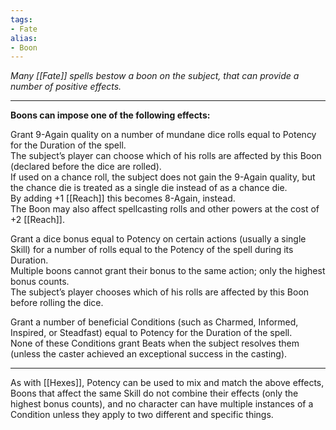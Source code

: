 ```yaml
---
tags:
- Fate
alias:
- Boon
---
```


_Many [[Fate]] spells bestow a boon on the subject, that can provide a number of positive effects._

---

**Boons can impose one of the following effects:**

Grant 9-Again quality on a number of mundane dice rolls equal to Potency for the Duration of the spell.\
The subject’s player can choose which of his rolls are affected by this Boon (declared before the dice are rolled).\
If used on a chance roll, the subject does not gain the 9-Again quality, but the chance die is treated as a single die instead of as a chance die.\
By adding +1 [[Reach]] this becomes 8-Again, instead.\
The Boon may also affect spellcasting rolls and other powers at the cost of +2 [[Reach]].

Grant a dice bonus equal to Potency on certain actions (usually a single Skill) for a number of rolls equal to the Potency of the spell during its Duration.\
Multiple boons cannot grant their bonus to the same action; only the highest bonus counts.\
The subject’s player chooses which of his rolls are affected by this Boon before rolling the dice.

Grant a number of beneficial Conditions (such as Charmed, Informed, Inspired, or Steadfast) equal to Potency for the Duration of the spell.\
None of these Conditions grant Beats when the subject resolves them (unless the caster achieved an exceptional success in the casting).

---

As with [[Hexes]], Potency can be used to mix and match the above effects, Boons that affect the same Skill do not combine their effects (only the highest bonus counts), and no character can have multiple instances of a Condition unless they apply to two different and specific things.